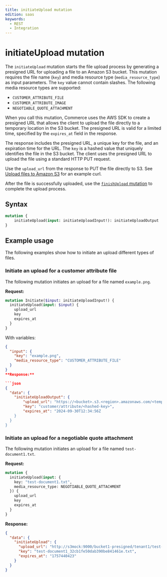 ```yaml
---
title: initiateUpload mutation
edition: saas
keywords:
  - REST
  - Integration
---
```


# initiateUpload mutation

The `initiateUpload` mutation starts the file upload process by generating a presigned URL for uploading a file to an Amazon S3 bucket. This mutation requires the file name (`key`) and media resource type (`media_resource_type`) as input parameters. The `key` value cannot contain slashes. The following media resource types are supported:

* `CUSTOMER_ATTRIBUTE_FILE`
* `CUSTOMER_ATTRIBUTE_IMAGE`
* `NEGOTIABLE_QUOTE_ATTACHMENT`

When you call this mutation, Commerce uses the AWS SDK to create a presigned URL that allows the client to upload the file directly to a temporary location in the S3 bucket. The presigned URL is valid for a limited time, specified by the `expires_at` field in the response.

The response includes the presigned URL, a unique key for the file, and an expiration time for the URL. The `key` is a hashed value that uniquely identifies the file in the S3 bucket. The client uses the presigned URL to upload the file using a standard HTTP PUT request.

Use the `upload_url` from the response to PUT the file directly to S3. See [Upload files to Amazon S3](../index.md) for an example curl.

After the file is successfully uploaded, use the [`finishUpload` mutation](finish-upload.md) to complete the upload process.

## Syntax

```graphql
mutation {
    initiateUpload(input: initiateUploadInput!): initiateUploadOutput
}
```

<!--
## Reference

The [`initiateUpload`](https://developer.adobe.com/commerce/services/graphql/reference/saas-api/index.html#mutation-initiateUpload) reference provides detailed information about the types and fields defined in this mutation.
-->

## Example usage

The following examples show how to initiate an upload different types of files.

### Initiate an upload for a customer attribute file

The following mutation initiates an upload for a file named `example.png`.

**Request:**

```graphql
mutation Initiate($input: initiateUploadInput!) {
  initiateUpload(input: $input) {
    upload_url
    key
    expires_at
  }
}
```
With variables:

```json
{
  "input": {
    "key": "example.png",
    "media_resource_type": "CUSTOMER_ATTRIBUTE_FILE"
  }
}
**Response:**

```json
{
  "data": {
    "initiateUploadOutput": {
        "upload_url": "https://<bucket>.s3.<region>.amazonaws.com/<temp-location>?X-Amz-Algorithm=AWS4-HMAC-SHA256&X-Amz-Credential=<value>...",
        "key": "customer/attribute/<hashed-key>",
        "expires_at": "2024-09-30T12:34:56Z
    }
  }
}
```

### Initiate an upload for a negotiable quote attachment

The following mutation initiates an upload for a file named `test-document1.txt`.

**Request:**

```graphql
mutation {
  initiateUpload(input: {
    key: "test-document1.txt",
    media_resource_type: NEGOTIABLE_QUOTE_ATTACHMENT
  }) {
    upload_url
    key
    expires_at
  }
}
```

**Response:**

```json
{
  "data": {
    "initiateUpload": {
      "upload_url": "http://s3mock:9000/bucket1-presigned/tenant1/test-document1_32cb1fe50dab390be841461e.txt?X-Amz-Content-Sha256=UNSIGNED-PAYLOAD&X-Amz-Algorithm=AWS4-HMAC-SHA256&X-Amz-Credential=AKIAIOSFODNN7EXAMPLE%2F20250909%2Feu-west-1%2Fs3%2Faws4_request&X-Amz-Date=20250909T160343Z&X-Amz-SignedHeaders=host&X-Amz-Expires=6600&X-Amz-Signature=5bc33cbdb2c93680a64dd9ef49d62ef34250faaafae1c6b0c17ac493f65b112d",
      "key": "test-document1_32cb1fe50dab390be841461e.txt",
      "expires_at": "1757440423"
    }
  }
}
```
